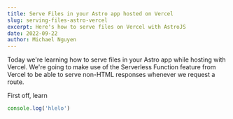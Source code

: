 ```yaml
---
title: Serve Files in your Astro app hosted on Vercel
slug: serving-files-astro-vercel
excerpt: Here's how to serve files on Vercel with AstroJS
date: 2022-09-22
author: Michael Nguyen
---
```


Today we're learning how to serve files in your Astro app while hosting with Vercel. We're going to make use of the Serverless Function feature from Vercel to be able to serve non-HTML responses whenever we request a route.

First off, learn
``` javascript
console.log('hlelo')
```
